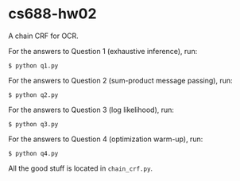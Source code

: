 cs688-hw02
==========

A chain CRF for OCR.

For the answers to Question 1 (exhaustive inference), run:

```
$ python q1.py
```

For the answers to Question 2 (sum-product message passing), run:

```
$ python q2.py
```

For the answers to Question 3 (log likelihood), run: 

```
$ python q3.py
```

For the answers to Question 4 (optimization warm-up), run: 

```
$ python q4.py
```

All the good stuff is located in `chain_crf.py`.
